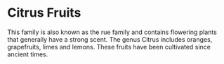 [title]: # (Citrus Fruits)
[tags]: # (folder structure)
[priority]: # (203)
# Citrus Fruits

This family is also known as the rue family and contains flowering plants that generally have a strong scent. The genus Citrus includes oranges, grapefruits, limes and lemons. These fruits have been cultivated since ancient times.
